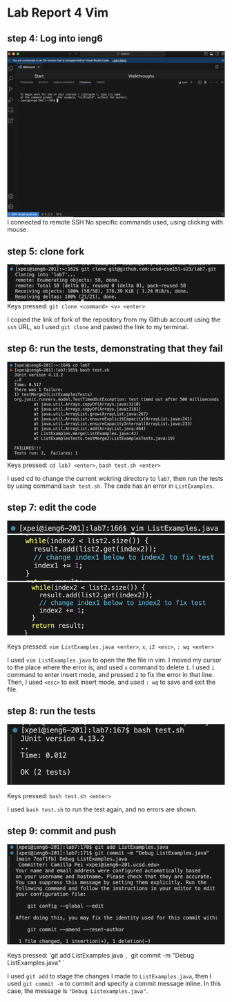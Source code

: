 # Lab Report 4 Vim 
## step 4: Log into ieng6
![STEP4](lab4step4.jpg)
I connected to remote SSH No specific commands used, using clicking with mouse. 

## step 5: clone fork 
![STEP5](lab4step5.jpg)
Keys pressed: `git clone <command> <v> <enter>`

I copied the link of fork of the repository from my Github account using the `ssh` URL, so I used `git clone` and pasted the link to my terminal. 

## step 6: run the tests, demonstrating that they fail 
![STEP6](lab4step6.jpg)
Keys pressed: `cd lab7 <enter>`, `bash test.sh <enter>`

I used cd to change the current wokring directory to `lab7`, then run the tests by using command `bash test.sh`. 
The code has an error in `ListExamples`. 

## step 7: edit the code
![STEP7pic1](lab4step7a.jpg)
![STEP7pic2](lab4step7b.jpg)
![STEP7pic3](lab4step7c.jpg)

Keys pressed: `vim ListExamples.java <enter>`, `x`, `i2 <esc>`, `: wq <enter>`

I used `vim ListExamples.java` to open the the file in vim. I moved my cursor to the place where the error is, and used `x` command to delete `1`. I used `i` command to enter insert mode, and pressed `2` to fix the error in that line. Then, I used `<esc>` to exit insert mode, and used `: wq` to save and exit the file. 

## step 8: run the tests 
![STEP8](lab4step8.jpg)

Keys pressed: `bash test.sh <enter>` 

I used `bash test.sh` to run the test again, and no errors are shown. 

## step 9: commit and push 
![STEP9](lab4step9.jpg)

Keys pressed: 'git add ListExamples.java <enter>`, `git commit -m "Debug ListExamples.java" <enter>`

I used `git add` to stage the changes I made to `ListExamples.java`, then I used `git commit -m` to commit and specify a commit message inline. In this case, the message is `"Debug Listexamples.java"`. 

